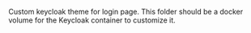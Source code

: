 Custom keycloak theme for login page. This folder should be a docker volume for the Keycloak container to customize it.